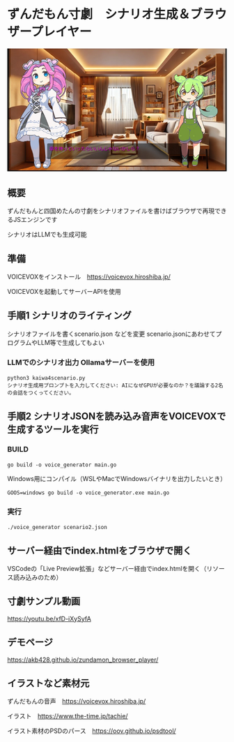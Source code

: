 # ずんだもん寸劇　シナリオ生成＆ブラウザープレイヤー

![サンプル](./sample.jpg)

## 概要

ずんだもんと四国めたんの寸劇をシナリオファイルを書けばブラウザで再現できるJSエンジンです

シナリオはLLMでも生成可能

## 準備

VOICEVOXをインストール　https://voicevox.hiroshiba.jp/

VOICEVOXを起動してサーバーAPIを使用

## 手順1 シナリオのライティング

シナリオファイルを書くscenario.json などを変更
scenario.jsonにあわせてプログラムやLLM等で生成してもよい

### LLMでのシナリオ出力 Ollamaサーバーを使用

```
python3 kaiwa4scenario.py
シナリオ生成用プロンプトを入力してください: AIになぜGPUが必要なのか？を議論する2名の会話をつくってください。
```

## 手順2 シナリオJSONを読み込み音声をVOICEVOXで生成するツールを実行

### BUILD

```
go build -o voice_generator main.go
```

Windows用にコンパイル（WSLやMacでWindowsバイナリを出力したいとき）

```
GOOS=windows go build -o voice_generator.exe main.go
```

### 実行
```
./voice_generator scenario2.json 
```

## サーバー経由でindex.htmlをブラウザで開く

VSCodeの「Live Preview拡張」などサーバー経由でindex.htmlを開く（リソース読み込みのため）


## 寸劇サンプル動画

https://youtu.be/xfD-iXySyfA

## デモページ

https://akb428.github.io/zundamon_browser_player/


## イラストなど素材元

ずんだもんの音声　https://voicevox.hiroshiba.jp/

イラスト　https://www.the-time.jp/tachie/

イラスト素材のPSDのパース　https://oov.github.io/psdtool/
